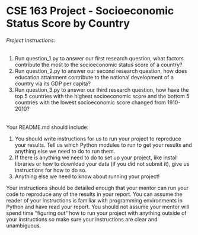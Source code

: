 # CSE 163 Project - Socioeconomic Status Score by Country

###### Project Instructions:
1. Run question_1.py to answer our first research question, what factors contribute the most to the socioeconomic status score of a country?
2. Run question_2.py to answer our second research question, how does education attainment contribute to the national development of a country via its GDP per capita?
3. Run question_3.py to answer our third research question, how have the top 5 countries with the highest socioeconomic score and the bottom 5 countries with the lowest socioeconomic score changed from 1910-2010?


######

Your README.md should include:

1. You should write instructions for us to run your project to reproduce your results. Tell us which Python modules to run to get your results and anything else we need to do to run them.
2. If there is anything we need to do to set up your project, like install libraries or how to download your data (if you did not submit it), give us instructions for how to do so.
3. Anything else we need to know about running your project!

Your instructions should be detailed enough that your mentor can run your code to reproduce any of the results in your report. You can assume the reader of your instructions is familiar with programming environments in Python and have read your report. You should not assume your mentor will spend time “figuring out” how to run your project with anything outside of your instructions so make sure your instructions are clear and unambiguous.
